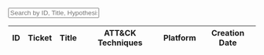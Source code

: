<div
  x-data="{
    searchQuery: '',
    huntEntries: [
      {
        id: '1',
        data: {
          title: 'Threat Hunt 1',
          hypothesis: 'Hypothesis 1',
          description: 'Description 1',
          hunt_ticket: 'Ticket 1',
          attack_coverage: [{ technique: 'T1001' }],
          platform: 'Windows',
          creation_date: '2024-09-16'
        }
      },
      {
        id: '2',
        data: {
          title: 'Threat Hunt 2',
          hypothesis: 'Hypothesis 2',
          description: 'Description 2',
          hunt_ticket: 'Ticket 2',
          attack_coverage: [{ technique: 'T1002' }],
          platform: 'Linux',
          creation_date: '2024-09-17'
        }
      }
      // Add more hunt entries as needed
    ],
    get filteredItems() {
      const query = this.searchQuery.toLowerCase();
      return this.huntEntries.filter(entry => {
        return (
          entry.id.toLowerCase().includes(query) ||
          entry.data.title.toLowerCase().includes(query) ||
          entry.data.hypothesis.toLowerCase().includes(query) ||
          entry.data.description.toLowerCase().includes(query)
        );
      });
    }
  }">

  <!-- Search Input -->
  <input
    type="text"
    x-model="searchQuery"
    placeholder="Search by ID, Title, Hypothesis, or Description..."
    class="w-full border-gray-300 rounded-md placeholder-gray-400 text-sm focus:border-orange-500 focus:ring-orange-500"
  />

  <!-- Filtered Table Rows -->
  <table class="w-full table-auto border-collapse text-md mt-6">
    <thead class="text-lseg-meddarkgrey">
      <tr>
        <th scope="col" class="py-2 px-4 text-center">ID</th>
        <th scope="col" class="hidden lg:table-cell py-2 px-4 text-center">Ticket</th>
        <th scope="col" class="py-2 px-4 text-left">Title</th>
        <th scope="col" class="py-2 px-4 text-left">ATT&CK Techniques</th>
        <th scope="col" class="hidden lg:table-cell py-2 px-4 text-center">Platform</th>
        <th scope="col" class="py-2 px-4 text-center">Creation Date</th>
      </tr>
    </thead>
    <tbody>
      <!-- Loop through filtered huntEntries -->
      <template x-for="hunt in filteredItems" :key="hunt.id">
        <tr class="text-lseg-darkgrey text-sm">
          <td class="border-t border-b border-lseg-lightgrey text-center">
            <a :href="hunt.id.toLowerCase()" class="py-4 px-4 hover:text-lseg-blue hover:underline">
              <span x-text="hunt.id"></span>
            </a>
          </td>
          <td class="hidden lg:table-cell border-t border-b border-lseg-lightgrey py-4 px-4 text-center" x-text="hunt.data.hunt_ticket"></td>
          <td class="border-t border-b border-lseg-lightgrey text-left">
            <a :href="hunt.id.toLowerCase()" class="block py-4 px-4 hover:text-lseg-blue hover:underline">
              <span x-text="hunt.data.title"></span>
            </a>
          </td>
          <td class="border-t border-b border-lseg-lightgrey py-4 px-4 text-left">
            <div class="flex flex-wrap gap-4">
              <template x-for="technique in hunt.data.attack_coverage">
                <a :href="'/technique/' + technique.technique" class="hover:underline hover:text-lseg-blue">
                  <span x-text="technique.technique"></span>
                </a>
              </template>
            </div>
          </td>
          <td class="hidden lg:table-cell border-t border-b border-lseg-lightgrey py-4 px-4 text-center" x-text="hunt.data.platform"></td>





          [[][][][][]
          [][][][][
          [][][][][][
          [][][][][][
          [][][][][][]
        
<script src="searchHuntEntries.js"></script>
  
  <script>
    document.addEventListener('DOMContentLoaded', () => {
      const searchInput = document.getElementById('search-input');
      const tableBody = document.getElementById('huntTableBody');
      
      // Function to filter hunt entries and update the table
      function filterHunts() {
        const searchQuery = searchInput.value.toLowerCase();
        const ids = (window as any).searchHuntEntries(
            (window as any).huntEntries,
            searchQuery,
            'description' // Example field to search
        );

        // Clear the table body
        tableBody.innerHTML = '';

        // Filter and display rows
        (window as any).huntEntries.forEach(entry => {
          if (ids.includes(entry.id)) {
            const row = document.createElement('tr');
            row.className = 'text-lseg-darkgrey text-sm';

            row.innerHTML = `
              <td class="border-t border-b border-lseg-lightgrey text-center whitespace-nowrap">
                <a class="py-4 px-4 hover:text-lseg-blue hover:underline" href="${entry.id.toLowerCase()}">
                  ${entry.id}
                </a>
              </td>
            `;
            tableBody.appendChild(row);
          }
        });
      }

      // Attach input event listener to the search input
      searchInput.addEventListener('input', filterHunts);
    });
  </script>




  ..//
  import { huntEntries } from './huntEntries.js';

function searchHuntEntries(entries, searchQuery, field) {
  const query = searchQuery.toLowerCase();
  return entries
    .filter(entry => entry.data[field].toLowerCase().includes(query))
    .map(entry => entry.id);
}

// Expose to global scope
window.searchHuntEntries = searchHuntEntries;
window.huntEntries = huntEntries;

